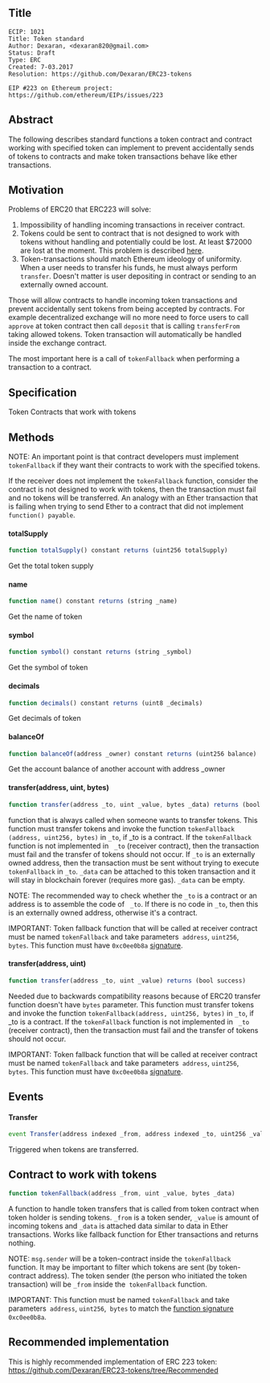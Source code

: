 ## Title

    ECIP: 1021
    Title: Token standard
    Author: Dexaran, <dexaran820@gmail.com>
    Status: Draft
    Type: ERC
    Created: 7-03.2017
    Resolution: https://github.com/Dexaran/ERC23-tokens
    
    EIP #223 on Ethereum project: https://github.com/ethereum/EIPs/issues/223
    
## Abstract

The following describes standard functions a token contract and contract working with specified token can implement to prevent accidentally sends of tokens to contracts and make token transactions behave like ether transactions.

## Motivation

Problems of ERC20 that ERC223 will solve: 
1. Impossibility of handling incoming transactions in receiver contract.
2. Tokens could be sent to contract that is not designed to work with tokens without handling and potentially could be lost. At least $72000 are lost at the moment. This problem is described [here](https://www.reddit.com/r/ethereum/comments/60ql37/attention_be_careful_using_ethereum_tokens/).
3. Token-transactions should match Ethereum ideology of uniformity. When a user needs to transfer his funds, he must always perform `transfer`. Doesn't matter is user depositing in contract or sending to an externally owned account.

Those will allow contracts to handle incoming token transactions and prevent accidentally sent tokens from being accepted by contracts.
For example decentralized exchange will no more need to force users to call `approve` at token contract then call `deposit` that is calling `transferFrom` taking allowed tokens. Token transaction will automatically be handled inside the exchange contract.

The most important here is a call of `tokenFallback` when performing a transaction to a contract.

## Specification

Token
Contracts that work with tokens

## Methods

NOTE: An important point is that contract developers must implement `tokenFallback` if they want their contracts to work with the specified tokens.

If the receiver does not implement the `tokenFallback` function, consider the contract is not designed to work with tokens, then the transaction must fail and no tokens will be transferred. An analogy with an Ether transaction that is failing when trying to send Ether to a contract that did not implement `function() payable`.


#### totalSupply

```js
function totalSupply() constant returns (uint256 totalSupply)
```
Get the total token supply

#### name

```js
function name() constant returns (string _name)
```
Get the name of token

#### symbol

```js
function symbol() constant returns (string _symbol)
```
Get the symbol of token

#### decimals

```js
function decimals() constant returns (uint8 _decimals)
```
Get decimals of token

#### balanceOf

```js
function balanceOf(address _owner) constant returns (uint256 balance)
```
Get the account balance of another account with address _owner


#### transfer(address, uint, bytes)

```js
function transfer(address _to, uint _value, bytes _data) returns (bool success)
```
function that is always called when someone wants to transfer tokens.
This function must transfer tokens and invoke the function `tokenFallback (address, uint256, bytes)` in `_to`, if _to is a contract. If the `tokenFallback` function is not implemented in ` _to` (receiver contract), then the transaction must fail and the transfer of tokens should not occur. 
If `_to` is an externally owned address, then the transaction must be sent without trying to execute ` tokenFallback` in `_to`.
 `_data` can be attached to this token transaction and it will stay in blockchain forever (requires more gas). `_data` can be empty.

NOTE: The recommended way to check whether the `_to` is a contract or an address is to assemble the code of ` _to`. If there is no code in `_to`, then this is an externally owned address, otherwise it's a contract.

IMPORTANT: Token fallback function that will be called at receiver contract must be named `tokenFallback` and take parameters` address`, `uint256`,` bytes`. This function must have `0xc0ee0b8a` [signature](https://www.4byte.directory/signatures/?bytes4_signature=0xc0ee0b8a).


#### transfer(address, uint)

```js
function transfer(address _to, uint _value) returns (bool success)
```
Needed due to backwards compatibility reasons because of ERC20 transfer function doesn't have `bytes` parameter. This function must transfer tokens and invoke the function `tokenFallback(address, uint256, bytes)` in `_to`, if _to is a contract. If the `tokenFallback` function is not implemented in ` _to` (receiver contract), then the transaction must fail and the transfer of tokens should not occur. 

IMPORTANT: Token fallback function that will be called at receiver contract must be named `tokenFallback` and take parameters` address`, `uint256`,` bytes`. This function must have `0xc0ee0b8a`  [signature](https://www.4byte.directory/signatures/?bytes4_signature=0xc0ee0b8a).

## Events

#### Transfer

```js
event Transfer(address indexed _from, address indexed _to, uint256 _value, bytes _data)
```
Triggered when tokens are transferred.

## Contract to work with tokens

```js
function tokenFallback(address _from, uint _value, bytes _data)
```
A function to handle token transfers that is called from token contract when token holder is sending tokens. `_from` is a token sender, `_value` is amount of incoming tokens and `_data` is attached data similar to data in Ether transactions. Works like fallback function for Ether transactions and returns nothing.

NOTE: `msg.sender` will be a token-contract inside the `tokenFallback` function. It may be important to filter which tokens are sent (by token-contract address). The token sender (the person who initiated the token transaction) will be `_from` inside the` tokenFallback` function.

IMPORTANT: This function must be named `tokenFallback` and take parameters` address`, `uint256`,` bytes` to match the [function signature](https://www.4byte.directory/signatures/?bytes4_signature=0xc0ee0b8a) `0xc0ee0b8a`.

## Recommended implementation
This is highly recommended implementation of ERC 223 token: https://github.com/Dexaran/ERC23-tokens/tree/Recommended
